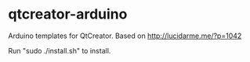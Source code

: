 qtcreator-arduino
=================

Arduino templates for QtCreator.
Based on http://lucidarme.me/?p=1042

Run "sudo ./install.sh" to install.
